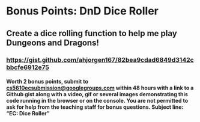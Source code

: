 # Bonus Points: DnD Dice Roller
## Create a dice rolling function to help me play Dungeons and Dragons!
### https://gist.github.com/ahjorgen167/82bea9cdad6849d3142cbbcfe6912e75
#### Worth 2 bonus points, submit to cs5610ecsubmission@googlegroups.com within 48 hours with a link to a Github gist along with a video, gif or several images demonstrating this code running in the browser or on the console.  You are not permitted to ask for help from the teaching staff for bonus questions.  Subject line: “EC: Dice Roller”
